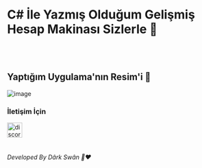 <h1 > C# İle Yazmış Olduğum Gelişmiş Hesap Makinası Sizlerle 👋 </h1>

<br>
<br>


<h2> Yaptığım Uygulama'nın Resim'i 🤗 </h2>


![image](https://i.hizliresim.com/csf1zgj.png)


<h3> İletişim İçin </h3>
<a href="https://discord.gg/r3kAGxK7FV" target="_blank"> <img src="https://i.hizliresim.com/d48n7mk." alt="discord" width="35" height="35"/> </a>

<br>
<br>
<h6>Developed By Dârk Swân  👋❤️</h6>


